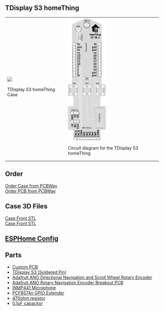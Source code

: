
<h2>TDisplay S3 homeThing</h2>

<table>
    <tr>
        <td>
            <img src="https://github.com/landonr/homeThing/assets/2607659/b19a5b39-b0dd-4bac-9803-df9a452ab56b" height="400"/>
            <p>TDisplay S3 homeThing Case</p>
        </td>
        <td>
            <img src="../../docs/s3circuit.png" height="400"/>
            <p>Circuit diagram for the TDisplay S3 homeThing</p>
        </td>
    </tr>
</table>

<h2>Order</h2>
<a href="https://www.pcbway.com/project/shareproject/homeThing_V1_3_e3572f8f.html">Order Case from PCBWay</a><br>
<a href="https://www.pcbway.com/project/shareproject/homeThing_V1_3_e3572f8f.html">Order PCB from PCBWay</a>

<h2>Case 3D Files</h2>
<a href="s3 case back.stl">Case Front STL</a><br>
<a href="s3 case front.stl">Case Front STL</a>


<h2>
<a href="tdisplay-s3.yaml">ESPHome Config</a>
</h2>

<h2>Parts</h2>
<ul>
<li><a href="https://www.adafruit.com/product/5221">Custom PCB</a></li>
<li><a href="https://www.lilygo.cc/en-ca/products/t-display-s3?variant=42351558590645">TDisplay S3 (Soldered Pin)</a></li>
<li><a href="https://www.adafruit.com/product/5001">Adafruit ANO Directional Navigation and Scroll Wheel Rotary Encoder</a></li>
<li><a href="https://www.adafruit.com/product/5221">Adafruit ANO Rotary Navigation Encoder Breakout PCB</a></li>
<li><a href="https://www.aliexpress.us/item/32962426410.html">INMP441 Microphone</a></li>
<li><a href="https://leeselectronic.com/en/product/71446-ic-i-o-expander-for-i2c-8bit-pcf8574p.html">PCF8574n GPIO Extender</a></li>
<li><a href="https://leeselectronic.com/en/product/91581-91581RESISTORS14W470OHM110PCS.html">470ohm resistor</a></li>
<li><a href="https://leeselectronic.com/en/product/844-polyester-cap-50v-01uf-4pcs.html">0.1uF capacitor</a></li>
</ul>
